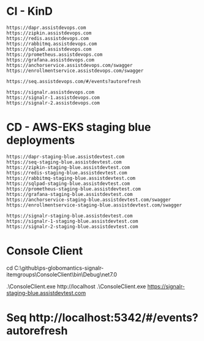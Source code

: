 # CI - KinD

    https://dapr.assistdevops.com
    https://zipkin.assistdevops.com
    https://redis.assistdevops.com
    https://rabbitmq.assistdevops.com
    https://sqlpad.assistdevops.com
    https://prometheus.assistdevops.com
    https://grafana.assistdevops.com
    https://anchorservice.assistdevops.com/swagger
    https://enrollmentservice.assistdevops.com/swagger
    
    https://seq.assistdevops.com/#/events?autorefresh

    https://signalr.assistdevops.com
    https://signalr-1.assistdevops.com
    https://signalr-2.assistdevops.com

# CD - AWS-EKS staging blue deployments

    https://dapr-staging-blue.assistdevtest.com
    https://seq-staging-blue.assistdevtest.com
    https://zipkin-staging-blue.assistdevtest.com
    https://redis-staging-blue.assistdevtest.com
    https://rabbitmq-staging-blue.assistdevtest.com
    https://sqlpad-staging-blue.assistdevtest.com
    https://prometheus-staging-blue.assistdevtest.com
    https://grafana-staging-blue.assistdevtest.com
    https://anchorservice-staging-blue.assistdevtest.com/swagger
    https://enrollmentservice-staging-blue.assistdevtest.com/swagger

    https://signalr-staging-blue.assistdevtest.com
    https://signalr-1-staging-blue.assistdevtest.com
    https://signalr-2-staging-blue.assistdevtest.com
     
# Console Client

cd C:\github\ps-globomantics-signalr-itemgroups\ConsoleClient\bin\Debug\net7.0

.\ConsoleClient.exe http://localhost
.\ConsoleClient.exe https://signalr-staging-blue.assistdevtest.com


# Seq http://localhost:5342/#/events?autorefresh


